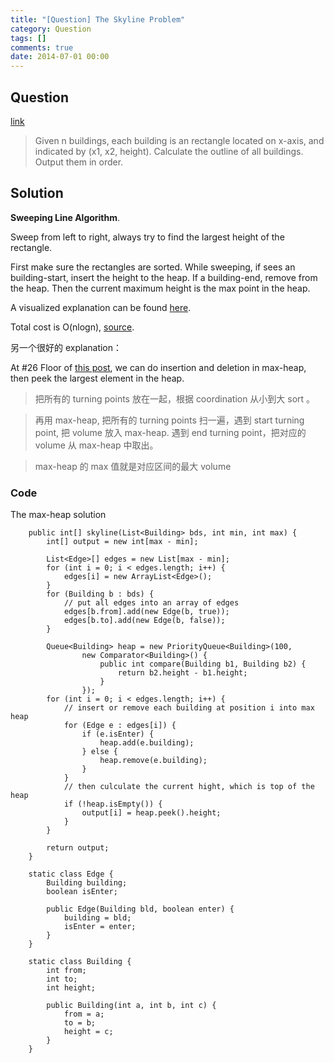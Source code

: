 ```yaml
---
title: "[Question] The Skyline Problem"
category: Question
tags: []
comments: true
date: 2014-07-01 00:00
---
```



## Question

[link](http://www.algorithmist.com/index.php/UVa_105)

> Given n buildings, each building is an rectangle located on
> x-axis, and indicated by (x1, x2, height). Calculate the
> outline of all buildings. Output them in order.

## Solution

**Sweeping Line Algorithm**.

Sweep from left to right, always try to find the largest height of the rectangle.

First make sure the rectangles are sorted. While sweeping, if sees an building-start, insert the height to the heap. If a building-end, remove from the heap. Then the current maximum height is the max point in the heap.

A visualized explanation can be found [here](https://briangordon.github.io/2014/08/the-skyline-problem.html).

Total cost is O(nlogn), [source](http://qr.ae/Yt74m).

另一个很好的 explanation：

At #26 Floor of [this post](http://www.mitbbs.com/article_t1/JobHunting/32569901_0_2.html), we can do insertion and deletion in max-heap, then peek the largest element in the heap.

> 把所有的 turning points 放在一起，根据 coordination 从小到大 sort 。

> 再用 max-heap, 把所有的 turning points 扫一遍，遇到 start turning point, 把 volume 放入 max-heap. 遇到 end turning point，把对应的 volume 从 max-heap 中取出。

> max-heap 的 max 值就是对应区间的最大 volume

### Code

The max-heap solution

```
    public int[] skyline(List<Building> bds, int min, int max) {
    	int[] output = new int[max - min];

    	List<Edge>[] edges = new List[max - min];
    	for (int i = 0; i < edges.length; i++) {
    		edges[i] = new ArrayList<Edge>();
    	}
    	for (Building b : bds) {
    		// put all edges into an array of edges
    		edges[b.from].add(new Edge(b, true));
    		edges[b.to].add(new Edge(b, false));
    	}

    	Queue<Building> heap = new PriorityQueue<Building>(100,
    			new Comparator<Building>() {
    				public int compare(Building b1, Building b2) {
    					return b2.height - b1.height;
    				}
    			});
    	for (int i = 0; i < edges.length; i++) {
    		// insert or remove each building at position i into max heap
    		for (Edge e : edges[i]) {
    			if (e.isEnter) {
    				heap.add(e.building);
    			} else {
    				heap.remove(e.building);
    			}
    		}
    		// then culculate the current hight, which is top of the heap
    		if (!heap.isEmpty()) {
    			output[i] = heap.peek().height;
    		}
    	}

    	return output;
    }

    static class Edge {
    	Building building;
    	boolean isEnter;

    	public Edge(Building bld, boolean enter) {
    		building = bld;
    		isEnter = enter;
    	}
    }

    static class Building {
    	int from;
    	int to;
    	int height;

    	public Building(int a, int b, int c) {
    		from = a;
    		to = b;
    		height = c;
    	}
    }
```
